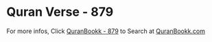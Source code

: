 # Quran Verse - 879 

For more infos, Click [QuranBookk - 879](https://www.quranbookk.com/quran/search?q=879) to Search at [QuranBookk.com](http://quranbookk.com/)